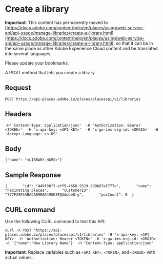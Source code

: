 # Create a library

**Important**: This content has permanently moved to [https://docs.adobe.com/content/help/en/places/using/web-service-api/api-usage/manage-libraries/create-a-library.html](https://docs.adobe.com/content/help/en/places/using/web-service-api/api-usage/manage-libraries/create-a-library.html), so that it can be in the same place as other Adobe Experience Cloud content and be translated into several languages.

Please update your bookmarks.

A POST method that lets you create a library.

## Request <a id="request"></a>

```text
POST https://api-places.adobe.io/places/placesapi/v1/libraries
```

## Headers <a id="headers"></a>

```text
-H' Content-Type: application/json'  -H 'Authorization: Bearer <TOKEN>'  -H 'x-api-key: <API KEY>'  -H 'x-gw-ims-org-id: <ORGID>'  -H 'Accept-Language: en-US'
```

## Body <a id="body"></a>

```text
{"name": "<LIBRARY_NAME>"}
```

## Sample Response <a id="sample-response"></a>

```text
{       "id": "449f08f3-eff5-4658-9329-2d9687af777e",       "name": "Facinating places",      "customerID": "777F20F55BACA09E0A495D8F@AdobeOrg",       "poiCount": 0  }
```

## CURL command <a id="curl-command"></a>

Use the following CURL command to test this API:

```text
curl -X POST 'https://api-places.adobe.io/places/placesapi/v1/libraries' -H 'x-api-key: <API KEY>' -H 'Authorization: Bearer <TOKEN>' -H 'x-gw-ims-org-id: <ORGID>' -d '{"name":"New Library Name"}' -H "Content-Type: application/json"
```

**Important**: Replace variables such as `<API KEY>`, `<TOKEN>`, and `<ORGID>` with actual values.

